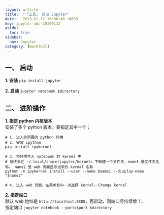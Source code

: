 ```yaml
---
layout: article
title:  "「工具」 启动 Jupyter"
date:   2019-01-12 10:00:40 +0800
key: jupyter-abc-20190112
aside:
  toc: true
sidebar:
  nav: Jupyter
category: [WorkTool]
---
```


## 一、 启动

**1. 安装**
`pip install jupyter`  

**2. 启动**
`jupyter notebook $directory`  

## 二、 进阶操作
**1. 指定 python 内核版本**  
安装了多个 python 版本，要指定其中一个；  

```shell
# 1. 进入你所需的 python 环境
# 2. 安装 ipython
pip install ipykernel  

# 3. 将环境写入 notebook 的 kernel 中  
# 最终会在 ~/.local/share/jupyter/kernels 下新建一个文件夹，name1 是文件夹名称， name2 是 web 页面显示出来的 kernal 名称
python -m ipykernel install --user --name $name1 --display-name "$name2"

# 4. 进入 web 页面，在菜单栏中一次选择 kernel--Change kernel
```

**2. 指定端口**  
默认 web 地址是 `http://localhost:8888`，再启动，则端口号持续增 1；    
指定端口 `jupyter notebook --port=$port $directory`  
